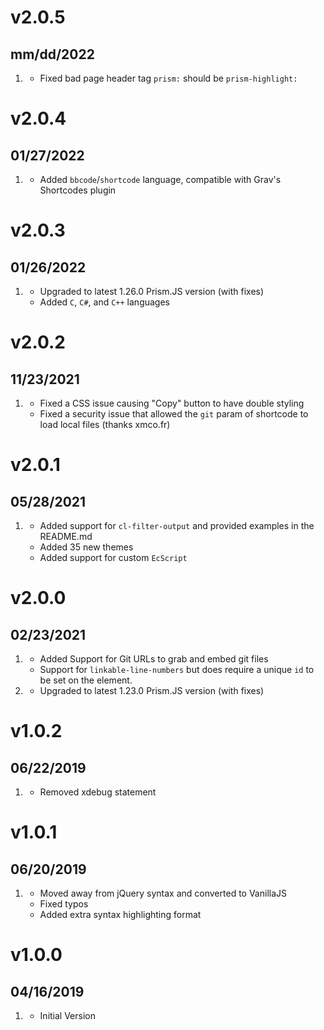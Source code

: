 # v2.0.5
## mm/dd/2022

1. [](#bugfix)
   * Fixed bad page header tag `prism:` should be `prism-highlight:`

# v2.0.4
## 01/27/2022

1. [](#new)
   * Added `bbcode`/`shortcode` language, compatible with Grav's Shortcodes plugin
 
# v2.0.3
## 01/26/2022

1. [](#improved)
    * Upgraded to latest 1.26.0 Prism.JS version (with fixes)
    * Added `C`, `C#`, and `C++` languages

# v2.0.2
## 11/23/2021

1. [](#bugfix)
   * Fixed a CSS issue causing "Copy" button to have double styling
   * Fixed a security issue that allowed the `git` param of shortcode to load local files (thanks xmco.fr)

# v2.0.1
## 05/28/2021

1. [](#new)
    * Added support for `cl-filter-output` and provided examples in the README.md
    * Added 35 new themes
    * Added support for custom `EcScript`  

# v2.0.0
## 02/23/2021

1. [](#new)
    * Added Support for Git URLs to grab and embed git files
    * Support for `linkable-line-numbers` but does require a unique `id` to be set on the element.
1. [](#improved)
    * Upgraded to latest 1.23.0 Prism.JS version (with fixes)

# v1.0.2
## 06/22/2019

1. [](#bugfix)
    * Removed xdebug statement

# v1.0.1
## 06/20/2019

1. [](#improved)
    * Moved away from jQuery syntax and converted to VanillaJS
    * Fixed typos
    * Added extra syntax highlighting format

# v1.0.0
## 04/16/2019

1. [](#new)
    * Initial Version
